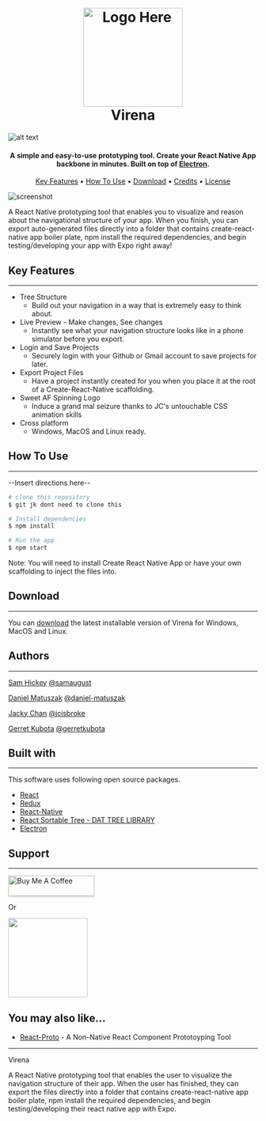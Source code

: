 <h1 align="center">
  <br>
  <a href="#"><img src="https://raw.githubusercontent.com/virena-app/virena/master/assets/readme-logo.png" alt="Logo Here" width="200"></a>
  <br>
  Virena
  <br>
</h1>

![alt text](readme-logo.png)

<h4 align="center">A simple and easy-to-use prototyping tool. Create your React Native App backbone in minutes.
 Built on top of <a href="http://electron.atom.io" target="_blank">Electron</a>.</h4>

<p align="center">
  <a href="#key-features">Key Features</a> •
  <a href="#how-to-use">How To Use</a> •
  <a href="#download">Download</a> •
  <a href="#credits">Credits</a> •
  <a href="#license">License</a>
</p>

![screenshot](https://raw.githubusercontent.com/virena-app/virena/master/assets/#.gif)

A React Native prototyping tool that enables you to visualize and reason about the navigational structure of your app. When you finish, you can export auto-generated files directly into a folder that contains create-react-native app boiler plate, npm install the required dependencies, and begin testing/developing your app with Expo right away!

## <strong>Key Features</strong>
***
* Tree Structure
  - Build out your navigation in a way that is extremely easy to think about.
* Live Preview - Make changes, See changes
  - Instantly see what your navigation structure looks like in a phone simulator before you export.
* Login and Save Projects
  - Securely login with your Github or Gmail account to save projects for later.
* Export Project Files
  - Have a project instantly created for you when you place it at the root of a Create-React-Native scaffolding.
* Sweet AF Spinning Logo
  - Induce a grand mal seizure thanks to JC's untouchable CSS animation skills
* Cross platform
  - Windows, MacOS and Linux ready.

## <strong>How To Use</strong>
***
--Insert directions here--

```bash
# clone this repository
$ git jk dont need to clone this

# Install dependencies
$ npm install

# Run the app
$ npm start
```

Note: You will need to install Create React Native App or have your own scaffolding to inject the files into.


## <strong>Download</strong>
***
You can [download](https://github.com/virenaappdownloadstuff) the latest installable version of Virena for Windows, MacOS and Linux.

## <strong>Authors</strong>
***
[Sam Hickey](https://linkedin.com/in/) [@samaugust](https://github.com/samaugust)

[Daniel Matuszak](https://linkedin.com/in/) [@daniel-matuszak](https://github.com/daniel-matuszak)

[Jacky Chan](https://linkedin.com/in/) [@jcisbroke](https://github.com/jcisbroke)

[Gerret Kubota](https://linkedin.com/in/gerretkubota) [@gerretkubota](https://github.com/gerretkubota)



## <strong>Built with</strong>
***
This software uses following open source packages.

- [React](https://reactjs.org)
- [Redux](https://reduxjs.org)
- [React-Native](https://facebook.github.io/react-native/)
- [React Sortable Tree - DAT TREE LIBRARY](https://github.com/mikcaweb/react-sortable-tree)
- [Electron](http://electron.atom.io/)

## <strong>Support</strong>
***
<a href="https://www.buymeacoffee.com/#" target="_blank"><img src="https://www.buymeacoffee.com/assets/img/custom_images/purple_img.png" alt="Buy Me A Coffee" style="height: 41px !important;width: 174px !important;box-shadow: 0px 3px 2px 0px rgba(190, 190, 190, 0.5) !important;-webkit-box-shadow: 0px 3px 2px 0px rgba(190, 190, 190, 0.5) !important;" ></a>

<p>Or</p> 

<a href="https://www.patreon.com/#">
	<img src="https://c5.patreon.com/external/logo/become_a_patron_button@2x.png" width="160">
</a>

## <strong>You may also like...</strong>

- [React-Proto](https://github.com/React-Proto/react-proto) - A Non-Native React Component Prototoyping Tool 

---

Virena

A React Native prototyping tool that enables the user to visualize the navigation structure of their app. When the user has finished, they can export the files directly into a folder that contains create-react-native app boiler plate, npm install the required dependencies, and begin testing/developing their react native app with Expo. 

